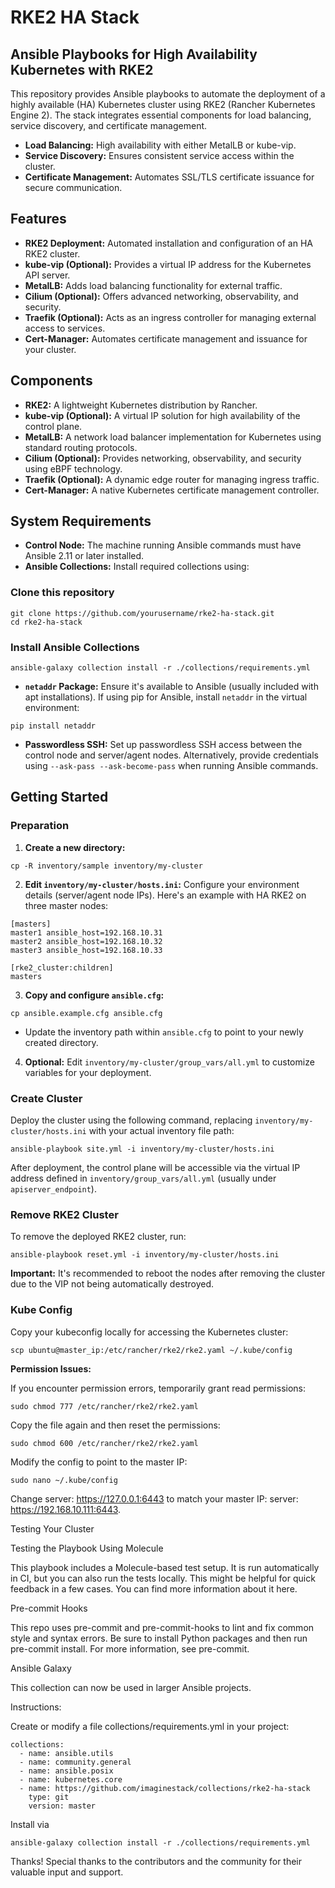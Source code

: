 # RKE2 HA Stack

## Ansible Playbooks for High Availability Kubernetes with RKE2

This repository provides Ansible playbooks to automate the deployment of a highly available (HA) Kubernetes cluster using RKE2 (Rancher Kubernetes Engine 2). The stack integrates essential components for load balancing, service discovery, and certificate management.



-   **Load Balancing:** High availability with either MetalLB or kube-vip.
-   **Service Discovery:** Ensures consistent service access within the cluster.
-   **Certificate Management:** Automates SSL/TLS certificate issuance for secure communication.

## Features

-   **RKE2 Deployment:** Automated installation and configuration of an HA RKE2 cluster.
-   **kube-vip (Optional):** Provides a virtual IP address for the Kubernetes API server.
-   **MetalLB:** Adds load balancing functionality for external traffic.
-   **Cilium (Optional):** Offers advanced networking, observability, and security.
-   **Traefik (Optional):** Acts as an ingress controller for managing external access to services.
-   **Cert-Manager:** Automates certificate management and issuance for your cluster.

## Components

-   **RKE2:** A lightweight Kubernetes distribution by Rancher.
-   **kube-vip (Optional):** A virtual IP solution for high availability of the control plane.
-   **MetalLB:** A network load balancer implementation for Kubernetes using standard routing protocols.
-   **Cilium (Optional):** Provides networking, observability, and security using eBPF technology.
-   **Traefik (Optional):** A dynamic edge router for managing ingress traffic.
-   **Cert-Manager:** A native Kubernetes certificate management controller.

## System Requirements

-   **Control Node:** The machine running Ansible commands must have Ansible 2.11 or later installed.
-   **Ansible Collections:** Install required collections using:

### Clone this repository
```
git clone https://github.com/yourusername/rke2-ha-stack.git
cd rke2-ha-stack
```
### Install Ansible Collections

```
ansible-galaxy collection install -r ./collections/requirements.yml
```

-   **`netaddr` Package:** Ensure it's available to Ansible (usually included with apt installations). If using pip for Ansible, install `netaddr` in the virtual environment:


```
pip install netaddr
```

-   **Passwordless SSH:** Set up passwordless SSH access between the control node and server/agent nodes. Alternatively, provide credentials using `--ask-pass --ask-become-pass` when running Ansible commands.

## Getting Started

### Preparation

1.  **Create a new directory:**


```
cp -R inventory/sample inventory/my-cluster
```

2.  **Edit `inventory/my-cluster/hosts.ini`:** Configure your environment details (server/agent node IPs). Here's an example with HA RKE2 on three master nodes:

```
[masters]
master1 ansible_host=192.168.10.31
master2 ansible_host=192.168.10.32
master3 ansible_host=192.168.10.33

[rke2_cluster:children]
masters
```

3.  **Copy and configure `ansible.cfg`:**


```
cp ansible.example.cfg ansible.cfg
```

-   Update the inventory path within `ansible.cfg` to point to your newly created directory.

4.  **Optional:** Edit `inventory/my-cluster/group_vars/all.yml` to customize variables for your deployment.

### Create Cluster

Deploy the cluster using the following command, replacing `inventory/my-cluster/hosts.ini` with your actual inventory file path:

```
ansible-playbook site.yml -i inventory/my-cluster/hosts.ini
```

After deployment, the control plane will be accessible via the virtual IP address defined in `inventory/group_vars/all.yml` (usually under `apiserver_endpoint`).

### Remove RKE2 Cluster

To remove the deployed RKE2 cluster, run:

```
ansible-playbook reset.yml -i inventory/my-cluster/hosts.ini
```

**Important:** It's recommended to reboot the nodes after removing the cluster due to the VIP not being automatically destroyed.

### Kube Config

Copy your kubeconfig locally for accessing the Kubernetes cluster:

```
scp ubuntu@master_ip:/etc/rancher/rke2/rke2.yaml ~/.kube/config
```

**Permission Issues:**

If you encounter permission errors, temporarily grant read permissions:



```
sudo chmod 777 /etc/rancher/rke2/rke2.yaml
```
Copy the file again and then reset the permissions:

```
sudo chmod 600 /etc/rancher/rke2/rke2.yaml
```

Modify the config to point to the master IP:
```
sudo nano ~/.kube/config
```
Change server: https://127.0.0.1:6443 to match your master IP: server: https://192.168.10.111:6443.

Testing Your Cluster

Testing the Playbook Using Molecule

This playbook includes a Molecule-based test setup. It is run automatically in CI, but you can also run the tests locally. This might be helpful for quick feedback in a few cases. You can find more information about it here.

Pre-commit Hooks

This repo uses pre-commit and pre-commit-hooks to lint and fix common style and syntax errors. Be sure to install Python packages and then run pre-commit install. For more information, see pre-commit.

Ansible Galaxy

This collection can now be used in larger Ansible projects.

Instructions:

Create or modify a file collections/requirements.yml in your project:

```
collections:
  - name: ansible.utils
  - name: community.general
  - name: ansible.posix
  - name: kubernetes.core
  - name: https://github.com/imaginestack/collections/rke2-ha-stack
    type: git
    version: master
```

Install via 
```
ansible-galaxy collection install -r ./collections/requirements.yml
```


Thanks! Special thanks to the contributors and the community for their valuable input and support.